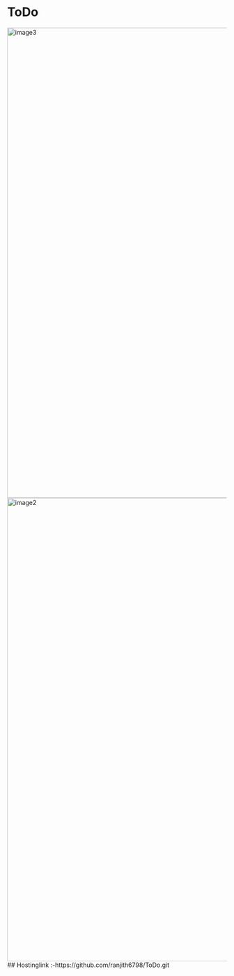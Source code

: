 # ToDo
<img width="1080" alt="image3" src="https://user-images.githubusercontent.com/110377660/234666599-58e81710-5216-453f-8995-d2891cda2807.png">
<img width="1064" alt="image2" src="https://user-images.githubusercontent.com/110377660/234666621-2c85be4c-4a3d-40cb-9b1b-442e8023038e.png">
## Hostinglink :-https://github.com/ranjith6798/ToDo.git
